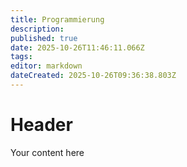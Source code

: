 ```yaml
---
title: Programmierung
description: 
published: true
date: 2025-10-26T11:46:11.066Z
tags: 
editor: markdown
dateCreated: 2025-10-26T09:36:38.803Z
---
```


# Header
Your content here